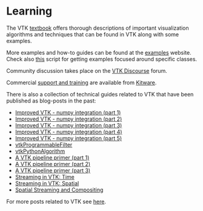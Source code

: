 # Learning

The VTK [textbook](https://book.vtk.org) offers thorough descriptions of important visualization algorithms and techniques that can be found in VTK
along with some examples.

More examples and how-to guides can be found at the [examples](https://examples.vtk.org/site) website.
Check also
[this](https://examples.vtk.org/site/Python/Utilities/SelectExamples) script for
getting examples focused around specific classes.

Community discussion takes place on the [VTK Discourse](https://discourse.vtk.org) forum.

Commercial [support and training](https://kitware.com/support) are available from [Kitware](https://kitware.com).

There is also a collection of technical guides related to VTK that have been
published as blog-posts in the past:

 - [Improved VTK - numpy integration (part 1)](https://www.kitware.com/improved-vtk-numpy-integration)
 - [Improved VTK - numpy integration (part 2)](https://www.kitware.com/improved-vtk-numpy-integration-part-2)
 - [Improved VTK - numpy integration (part 3)](https://www.kitware.com/improved-vtk-numpy-integration-part-3)
 - [Improved VTK - numpy integration (part 4)](https://www.kitware.com/improved-vtk-numpy-integration-part-4)
 - [Improved VTK - numpy integration (part 5)](https://www.kitware.com/improved-vtk-numpy-integration-part-5)
 - [vtkProgrammableFilter](https://www.kitware.com/vtkprogrammablefilter-aint-so-bad)
 - [vtkPythonAlgorithm](https://www.kitware.com//vtkpythonalgorithm-is-great)
 - [A VTK pipeline primer (part 1) ](https://www.kitware.com/a-vtk-pipeline-primer-part-1/)
 - [A VTK pipeline primer (part 2) ](https://www.kitware.com/a-vtk-pipeline-primer-part-2/)
 - [A VTK pipeline primer (part 3) ](https://www.kitware.com/a-vtk-pipeline-primer-part-3/)
 - [Streaming in VTK: Time](https://www.kitware.com/streaming-in-vtk-time/)
 - [Streaming in VTK: Spatial](https://www.kitware.com/streaming-in-vtk-spatial/)
 - [Spatial Streaming and Compositing](https://www.kitware.com/spatial-streaming-and-compositing/)

 For more posts related to VTK see [here](https://www.kitware.com/tag/vtk).
